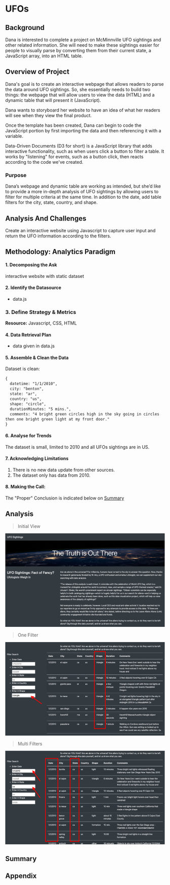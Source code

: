 # UFOs

## Background

Dana is interested to complete a project on McMinnville UFO sightings and other related information. She will need to make these sightings easier for people to visually parse by converting them from their current state, a JavaScript array, into an HTML table.

## Overview of Project

Dana's goal is to create an interactive webpage that allows readers to parse the data around UFO sightings. So, she essentially needs to build two things: the webpage that will allow users to view the data (HTML) and a dynamic table that will present it (JavaScript).

Dana wants to storyboard her website to have an idea of what her readers will see when they view the final product.

Once the template has been created, Dana can begin to code the JavaScript portion by first importing the data and then referencing it with a variable.

Data-Driven Documents (D3 for short) is a JavaScript library that adds interactive functionality, such as when users click a button to filter a table. It works by "listening" for events, such as a button click, then reacts according to the code we've created.

### Purpose

Dana’s webpage and dynamic table are working as intended, but she’d like to provide a more in-depth analysis of UFO sightings by allowing users to filter for multiple criteria at the same time. In addition to the date, add table filters for the city, state, country, and shape.

## Analysis And Challenges

Create an interactive website using Javascript to capture user input and return the UFO information according to the filters.

## Methodology: Analytics Paradigm

#### 1. Decomposing the Ask

interactive website with static dataset

#### 2. Identify the Datasource
* data.js

### 3. Define Strategy & Metrics
**Resource:** Javascript, CSS, HTML

#### 4. Data Retrieval Plan

* data given in data.js

#### 5. Assemble & Clean the Data

Dataset is clean:

```
{
  datetime: "1/1/2010",
  city: "benton",
  state: "ar",
  country: "us",
  shape: "circle",
  durationMinutes: "5 mins.",
  comments: "4 bright green circles high in the sky going in circles then one bright green light at my front door."
}
```

#### 6. Analyse for Trends

The dataset is small, limited to 2010 and all UFOs sightings are in US.

#### 7. Acknowledging Limitations

1. There is no new data update from other sources.
2. The dataset only has data from 2010.


#### 8. Making the Call:
The "Proper" Conclusion is indicated below on [Summary](#summary)

## Analysis

>Initial View

![Initial View](images/init_view.png)

>One Filter

![One Filter](images/one_filter_funcs.png)

>Multi Filters

![Multi Filters](images/multi_filter_funcs.png)
## Summary

## Appendix
